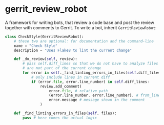 gerrit_review_robot
===================

A framework for writing bots, that review a code base and post 
the review together with comments to Gerrit. To write a bot, 
inherit `GerritReviewRobot`:

```python
class CheckStyle(GerritReviewRobot):
    # these two are optional: for documentation and the command-line
    name = "Check Style" 
    description = "Uses Flake8 to lint the current change"

    def _do_review(self, review):
        # pass self.diff_lines so that we do not have to analyze files that
        # are not part of the current change
        for error in self._find_linting_errors_in_files(self.diff_files)
            # only include lines in current diff
            if (error.file, error.line_number) in self.diff_lines:
                review.add_comment(
                    error.file, # relative path
                    (error.line_number, error.line_number), # from_line, to_line
                    error.message # message shown in the comment
                )

    def _find_linting_errors_in_files(self, files):
        pass # here comes the actual logic

```
